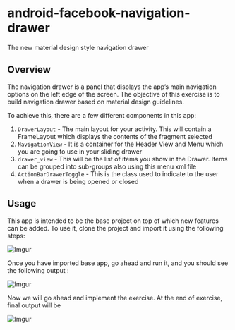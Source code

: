 # android-facebook-navigation-drawer
The new material design style navigation drawer

## Overview

The navigation drawer is a panel that displays the app’s main navigation options on the left edge of the screen.
The objective of this exercise is to build navigation drawer based on material design guidelines. 

To achieve this, there are a few different components in this app:

1. `DrawerLayout` - The main layout for your activity. This will contain a FrameLayout which displays the contents of the fragment selected
2. `NavigationView` - It is a container for the Header View and Menu which you are going to use in your sliding drawer
3. `drawer_view` - This will be the list of items you show in the Drawer. Items can be grouped into sub-groups also using this menu xml file
4. `ActionBarDrawerToggle` - This is the class used to indicate to the user when a drawer is being opened or closed

## Usage
This app is intended to be the base project on top of which new features can be added. To use it, clone the project and import it using the following steps:

![Imgur](http://i.imgur.com/x5iXb8Y.gif)

Once you have imported base app, go ahead and run it, and you should see the following output : 
  
![Imgur](http://i.imgur.com/ju5Mprkm.png)

Now we will go ahead and implement the exercise. At the end of exercise, final output will be 

![Imgur](http://i.imgur.com/XoBgJBV.gif)
